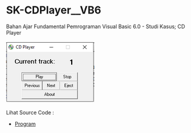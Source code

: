# SK-CDPlayer__VB6
Bahan Ajar Fundamental Pemrograman Visual Basic 6.0 - Studi Kasus; CD Player<br><br>
<img src="https://github.com/RizkyKhapidsyah/SK-CDPlayer__VB6/blob/main/result/001.PNG"><br><br>
Lihat Source Code : <br>
- <a href="https://github.com/RizkyKhapidsyah/SK-CDPlayer__VB6/blob/main/CD%20Player.frm">Program</a>
